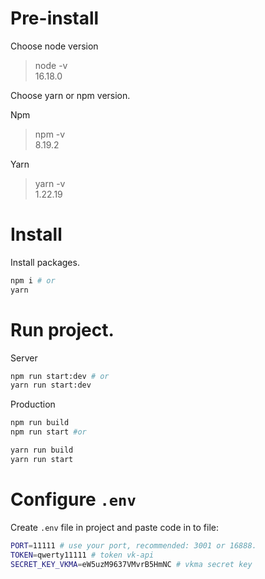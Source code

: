 # Pre-install
Choose node version
> node -v <br/>
> 16.18.0 <br/>

Choose yarn or npm  version.

Npm
> npm -v <br/>
> 8.19.2 <br/>

Yarn
> yarn -v <br/>
> 1.22.19 <br/>

# Install
Install packages.
```bash
npm i # or
yarn
```
# Run project.
Server
```bash
npm run start:dev # or
yarn run start:dev
```
Production
```bash
npm run build
npm run start #or

yarn run build
yarn run start
```

# Configure ```.env```
Create ```.env``` file in project and paste code in to file:
```bash
PORT=11111 # use your port, recommended: 3001 or 16888.
TOKEN=qwerty11111 # token vk-api
SECRET_KEY_VKMA=eW5uzM9637VMvrB5HmNC # vkma secret key
```